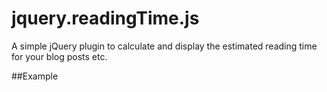 # jquery.readingTime.js

A simple jQuery plugin to calculate and display the estimated reading time for your blog posts etc.

##Example

[](https://github.com/benashman/jquery.readingtime.js/blob/master/img/example.png)
